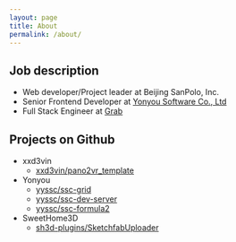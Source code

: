 ```yaml
---
layout: page
title: About
permalink: /about/
---
```


## Job description

- Web developer/Project leader at Beijing SanPolo, Inc.
- Senior Frontend Developer at [Yonyou Software Co., Ltd](http://www.yonyou.com/)
- Full Stack Engineer at [Grab](https://www.grab.com)

## Projects on Github

- xxd3vin
  - [xxd3vin/pano2vr_template](https://github.com/xx7y7xx/pano2vr_template)
- Yonyou
  - [yyssc/ssc-grid](https://github.com/yyssc/ssc-grid)
  - [yyssc/ssc-dev-server](https://github.com/yyssc/ssc-dev-server)
  - [yyssc/ssc-formula2](https://github.com/yyssc/ssc-formula2)
- SweetHome3D
  - [sh3d-plugins/SketchfabUploader](https://github.com/sh3d-plugins/SketchfabUploader)

<!--
This is the base Jekyll theme. You can find out more info about customizing your Jekyll theme, as well as basic Jekyll usage documentation at [jekyllrb.com](http://jekyllrb.com/)

You can find the source code for the Jekyll new theme at:
{% include icon-github.html username="jglovier" %} /
[jekyll-new](https://github.com/jglovier/jekyll-new)

You can find the source code for Jekyll at
{% include icon-github.html username="jekyll" %} /
[jekyll](https://github.com/jekyll/jekyll)
-->

